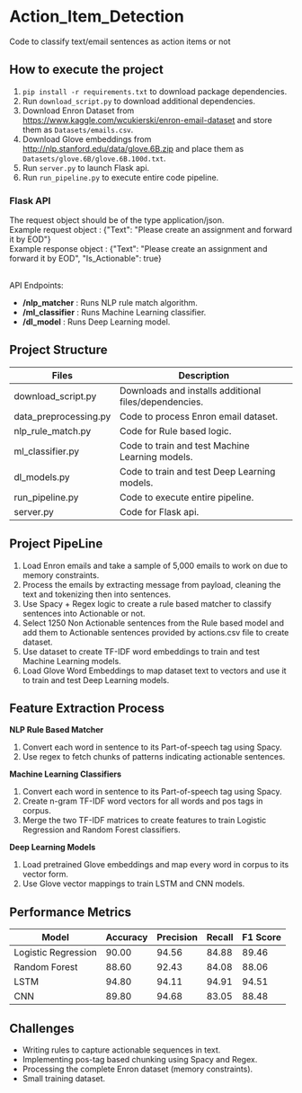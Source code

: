 # Action_Item_Detection
Code to classify text/email sentences as action items or not 

## How to execute the project
1. `pip install -r requirements.txt` to download package dependencies.
2. Run `download_script.py` to download additional dependencies.
3. Download Enron Dataset from https://www.kaggle.com/wcukierski/enron-email-dataset and store them as `Datasets/emails.csv`.
4. Download Glove embeddings from http://nlp.stanford.edu/data/glove.6B.zip and place them as `Datasets/glove.6B/glove.6B.100d.txt`.
4. Run `server.py` to launch Flask api.
5. Run `run_pipeline.py` to execute entire code pipeline.

### Flask API 
The request object should be of the type application/json. <br/>
Example request object : {"Text": "Please create an assignment and forward it by EOD"}  <br/>
Example response object : {"Text": "Please create an assignment and forward it by EOD", "Is_Actionable": true} <br/>
<br/>

API Endpoints:
- **/nlp_matcher** : Runs NLP rule match algorithm.
- **/ml_classifier** : Runs Machine Learning classifier.
- **/dl_model** : Runs Deep Learning model.

## Project Structure

| Files |	Description |
| ------------- | ------------- |
| download_script.py	| Downloads and installs additional files/dependencies. |
| data_preprocessing.py |	Code to process Enron email dataset. |
| nlp_rule_match.py |	Code for Rule based logic. |
| ml_classifier.py	| Code to train and test Machine Learning models. |
| dl_models.py |	Code to train and test Deep Learning models. |
| run_pipeline.py |	Code to execute entire pipeline. |
| server.py |	Code for Flask api. |

## Project PipeLine

1. Load Enron emails and take a sample of 5,000 emails to work on due to memory constraints.
2. Process the emails by extracting message from payload, cleaning the text and tokenizing then into sentences.
3. Use Spacy + Regex logic to create a rule based matcher to classify sentences into Actionable or not.
4. Select 1250 Non Actionable sentences from the Rule based model and add them to Actionable sentences provided by actions.csv file to create dataset.
5. Use dataset to create TF-IDF word embeddings to train and test Machine Learning models.
6. Load Glove Word Embeddings to map dataset text to vectors and use it to train and test Deep Learning models.

## Feature Extraction Process 

**NLP Rule Based Matcher** <br/>
1. Convert each word in sentence to its Part-of-speech tag using Spacy.
2. Use regex to fetch chunks of patterns indicating actionable sentences. <br/> 

**Machine Learning Classifiers** <br/>
1. Convert each word in sentence to its Part-of-speech tag using Spacy.
2. Create n-gram TF-IDF word vectors for all words and pos tags in corpus.
3. Merge the two TF-IDF matrices to create features to train Logistic Regression and Random Forest classifiers. <br/>

**Deep Learning Models** <br/>
1. Load pretrained Glove embeddings and map every word in corpus to its vector form.
2. Use Glove vector mappings to train LSTM and CNN models. <br/>

## Performance Metrics

| Model	| Accuracy | Precision |	Recall |	F1 Score |
| ------------- | ------------- | ------------- | ------------- | ------------- |
| Logistic Regression |	90.00 |	94.56 |	84.88 |	89.46 |
| Random Forest |	88.60 |	92.43 |	84.08 |	88.06 |
| LSTM |	94.80 |	94.11 |	94.91 |	94.51 |
| CNN |	89.80 |	94.68 |	83.05 |	88.48 |

## Challenges
- Writing rules to capture actionable sequences in text.
- Implementing pos-tag based chunking using Spacy and Regex.
- Processing the complete Enron dataset (memory constraints).
- Small training dataset. 


















